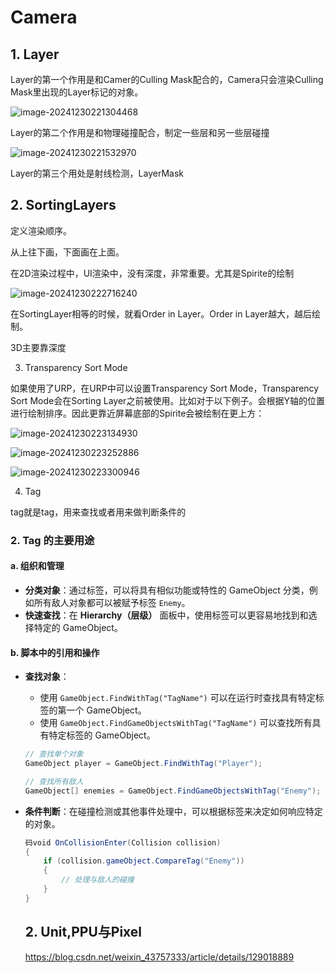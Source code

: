 # Camera

## 1. Layer

Layer的第一个作用是和Camer的Culling Mask配合的，Camera只会渲染Culling Mask里出现的Layer标记的对象。

![image-20241230221304468](./assets/image-20241230221304468.png)

Layer的第二个作用是和物理碰撞配合，制定一些层和另一些层碰撞

![image-20241230221532970](./assets/image-20241230221532970.png)

Layer的第三个用处是射线检测，LayerMask

## 2. SortingLayers

定义渲染顺序。

从上往下画，下面画在上面。

在2D渲染过程中，UI渲染中，没有深度，非常重要。尤其是Spirite的绘制

![image-20241230222716240](./assets/image-20241230222716240.png)

在SortingLayer相等的时候，就看Order in Layer。Order in Layer越大，越后绘制。

3D主要靠深度

3. Transparency Sort Mode

如果使用了URP，在URP中可以设置Transparency Sort Mode，Transparency Sort Mode会在Sorting Layer之前被使用。比如对于以下例子。会根据Y轴的位置进行绘制排序。因此更靠近屏幕底部的Spirite会被绘制在更上方：

![image-20241230223134930](./assets/image-20241230223134930.png)

![image-20241230223252886](./assets/image-20241230223252886.png)

![image-20241230223300946](./assets/image-20241230223300946.png)

4. Tag

tag就是tag，用来查找或者用来做判断条件的

### **2. Tag 的主要用途**

#### **a. 组织和管理**

- **分类对象**：通过标签，可以将具有相似功能或特性的 GameObject 分类，例如所有敌人对象都可以被赋予标签 `Enemy`。
- **快速查找**：在 **Hierarchy（层级）** 面板中，使用标签可以更容易地找到和选择特定的 GameObject。

#### **b. 脚本中的引用和操作**

- **查找对象**：

  - 使用 `GameObject.FindWithTag("TagName")` 可以在运行时查找具有特定标签的第一个 GameObject。
  - 使用 `GameObject.FindGameObjectsWithTag("TagName")` 可以查找所有具有特定标签的 GameObject。

  ```csharp
  // 查找单个对象
  GameObject player = GameObject.FindWithTag("Player");
  
  // 查找所有敌人
  GameObject[] enemies = GameObject.FindGameObjectsWithTag("Enemy");
  ```

- **条件判断**：在碰撞检测或其他事件处理中，可以根据标签来决定如何响应特定的对象。

  ```csharp
  码void OnCollisionEnter(Collision collision)
  {
      if (collision.gameObject.CompareTag("Enemy"))
      {
          // 处理与敌人的碰撞
      }
  }
  ```

  ## 2. Unit,PPU与Pixel

  https://blog.csdn.net/weixin_43757333/article/details/129018889